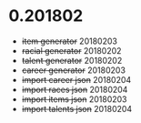 # 0.201802
- ~~item generator~~    20180203
- ~~racial generator~~  20180202
- ~~talent generator~~  20180202
- ~~career generator~~  20180203
- ~~import career json~~ 20180204
- ~~import races json~~ 20180204
- ~~import items json~~ 20180203
- ~~import talents json~~ 20180204